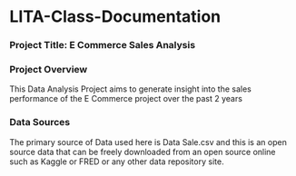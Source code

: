 # LITA-Class-Documentation

### Project Title: E Commerce Sales Analysis

### Project Overview
This Data Analysis Project aims to generate insight into the sales performance of the E Commerce project over the past 2 years

### Data Sources
The primary source of Data used here is Data Sale.csv and this is an open source data that can be freely downloaded from an open source online such as Kaggle or FRED or any other data repository site.
